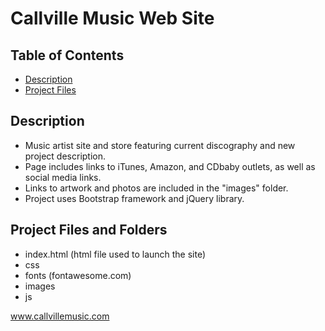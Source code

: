 # Callville Music Web Site

## Table of Contents

* [Description](#description)
* [Project Files](#project_files)

## Description

- Music artist site and store featuring current discography and new project description.
- Page includes links to iTunes, Amazon, and CDbaby outlets, as well as social media links.
- Links to artwork and photos are included in the "images" folder.
- Project uses Bootstrap framework and jQuery library.

## Project Files and Folders

- index.html (html file used to launch the site)
- css
- fonts (fontawesome.com)
- images
- js

www.callvillemusic.com
